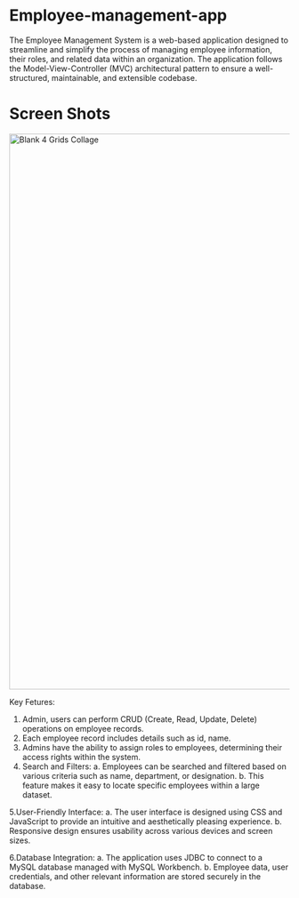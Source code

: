 # Employee-management-app
The Employee Management System is a web-based application designed to streamline and simplify the process of managing employee information, their roles, and related data within an organization. The application follows the Model-View-Controller (MVC) architectural pattern to ensure a well-structured, maintainable, and extensible codebase.

# Screen Shots
<img width="1000" alt="Blank 4 Grids Collage" src="https://github.com/nam-dpatil/Employee-management-app/assets/119349972/d90bb0b7-3c09-47a4-a7f2-77415f16c852">

  
Key Fetures:
1. Admin, users can perform CRUD (Create, Read, Update, Delete) operations on employee records.
2. Each employee record includes details such as id, name.
3. Admins have the ability to assign roles to employees, determining their access rights within the system.
4. Search and Filters:
  a. Employees can be searched and filtered based on various criteria such as name, department, or designation.
  b. This feature makes it easy to locate specific employees within a large dataset.

5.User-Friendly Interface:
  a. The user interface is designed using CSS and JavaScript to provide an intuitive and aesthetically pleasing experience.
  b. Responsive design ensures usability across various devices and screen sizes.

6.Database Integration:
  a. The application uses JDBC to connect to a MySQL database managed with MySQL Workbench.
  b. Employee data, user credentials, and other relevant information are stored securely in the database.

  
